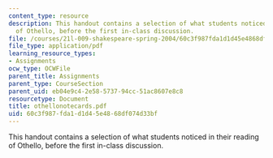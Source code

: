 ```yaml
---
content_type: resource
description: This handout contains a selection of what students noticed in their reading
  of Othello, before the first in-class discussion.
file: /courses/21l-009-shakespeare-spring-2004/60c3f987fda1d1d45e4868df074d33bf_othellonotecards.pdf
file_type: application/pdf
learning_resource_types:
- Assignments
ocw_type: OCWFile
parent_title: Assignments
parent_type: CourseSection
parent_uid: eb04e9c4-2e58-5737-94cc-51ac8607e8c8
resourcetype: Document
title: othellonotecards.pdf
uid: 60c3f987-fda1-d1d4-5e48-68df074d33bf
---
```

This handout contains a selection of what students noticed in their reading of Othello, before the first in-class discussion.

